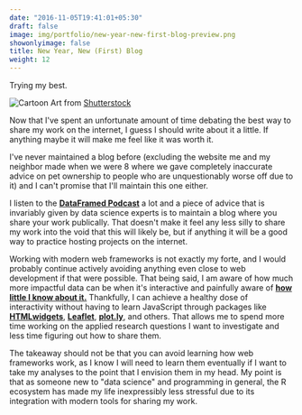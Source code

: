 ```yaml
---
date: "2016-11-05T19:41:01+05:30"
draft: false
image: img/portfolio/new-year-new-first-blog-preview.png
showonlyimage: false
title: New Year, New (First) Blog
weight: 12
---
```


Trying my best.
<!--more-->

![Cartoon][1]
Art from [Shutterstock](https://www.shutterstock.com/image-vector/characters-people-analyzing-graphs-diagrams-illustration-1234822261?irgwc=1)

Now that I've spent an unfortunate amount of time debating the best way to share my work on the internet, I guess I should write about it a little. If anything maybe it will make me feel like it was worth it. 

I've never maintained a blog before (excluding the website me and my neighbor made when we were 8 where we gave completely inaccurate advice on pet ownership to people who are unquestionably worse off due to it) and I can't promise that I'll maintain this one either. 

I listen to the [**DataFramed Podcast**](https://www.datacamp.com/community/podcast) a lot and a piece of advice that is invariably given by data science experts is to maintain a blog where you share your work publically. That doesn't make it feel any less silly to share my work into the void that this will likely be, but if anything it will be a good way to practice hosting projects on the internet. 

Working with modern web frameworks is not exactly my forte, and I would probably continue actively avoiding anything even close to web development if that were possible. That being said, I am aware of how much more impactful data can be when it's interactive and painfully aware of [**how little I know about it.**](http://d3js.org) Thankfully, I can achieve a healthy dose of interactivity without having to learn JavaScript through packages like [**HTMLwidgets**](http://www.htmlwidgets.org/), [**Leaflet**](https://rstudio.github.io/leaflet/), [**plot.ly**](https://plot.ly/r/), and others. That allows me to spend more time working on the applied research questions I want to investigate and less time figuring out how to share them. 

The takeaway should not be that you can avoid learning how web frameworks work, as I know I will need to learn them eventually if I want to take my analyses to the point that I envision them in my head. My point is that as someone new to "data science" and programming in general, the R ecosystem has made my life inexpressibly less stressful due to its integration with modern tools for sharing my work.

[1]: /img/portfolio/new-year-new-first-blog-preview.png
